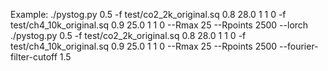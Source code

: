 Example:
./pystog.py 0.5 -f test/co2_2k_original.sq 0.8 28.0 1 1 0 -f test/ch4_10k_original.sq 0.9 25.0 1 1 0 --Rmax 25 --Rpoints 2500 --lorch
./pystog.py 0.5 -f test/co2_2k_original.sq 0.8 28.0 1 1 0 -f test/ch4_10k_original.sq 0.9 25.0 1 1 0 --Rmax 25 --Rpoints 2500 --fourier-filter-cutoff 1.5
